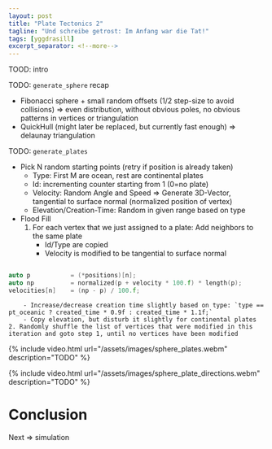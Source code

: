 ```yaml
---
layout: post
title: "Plate Tectonics 2"
tagline: "Und schreibe getrost: Im Anfang war die Tat!"
tags: [yggdrasill]
excerpt_separator: <!--more-->
---
```


TOOD: intro

<!--more-->

TODO: `generate_sphere` recap
- Fibonacci sphere + small random offsets (1/2 step-size to avoid collisions) => even distribution, without obvious poles, no obvious patterns in vertices or triangulation 
- QuickHull (might later be replaced, but currently fast enough) => delaunay triangulation

TODO: `generate_plates`
- Pick N random starting points (retry if position is already taken)
    - Type: First M are ocean, rest are continental plates
    - Id: incrementing counter starting from 1 (0=no plate)
    - Velocity: Random Angle and Speed => Generate 3D-Vector, tangential to surface normal (normalized position of vertex)
    - Elevation/Creation-Time: Random in given range based on type
- Flood Fill
    1. For each vertex that we just assigned to a plate: Add neighbors to the same plate
        - Id/Type are copied
        - Velocity is modified to be tangential to surface normal
```cpp

auto p           = (*positions)[n];
auto np          = normalized(p + velocity * 100.f) * length(p);
velocities[n]    = (np - p) / 100.f;
```
        - Increase/decrease creation time slightly based on type: `type == pt_oceanic ? created_time * 0.9f : created_time * 1.1f;`
        - Copy elevation, but disturb it slightly for continental plates
    2. Randomly shuffle the list of vertices that were modified in this iteration and goto step 1, until no vertices have been modified

{% include video.html url="/assets/images/sphere_plates.webm" description="TODO" %}

{% include video.html url="/assets/images/sphere_plate_directions.webm" description="TODO" %}

# Conclusion
Next => simulation

